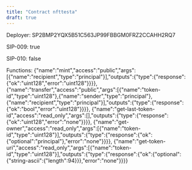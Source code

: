 ```yaml
---
title: "Contract nfttesta"
draft: true
---
```

Deployer: SP2BMP2YQX5B51C563JP99FBBGM0FRZ2CCAHH2RQ7

SIP-009: true

SIP-010: false

Functions:
{"name":"mint","access":"public","args":[{"name":"recipient","type":"principal"}],"outputs":{"type":{"response":{"ok":"uint128","error":"uint128"}}}}, {"name":"transfer","access":"public","args":[{"name":"token-id","type":"uint128"},{"name":"sender","type":"principal"},{"name":"recipient","type":"principal"}],"outputs":{"type":{"response":{"ok":"bool","error":"uint128"}}}}, {"name":"get-last-token-id","access":"read_only","args":[],"outputs":{"type":{"response":{"ok":"uint128","error":"none"}}}}, {"name":"get-owner","access":"read_only","args":[{"name":"token-id","type":"uint128"}],"outputs":{"type":{"response":{"ok":{"optional":"principal"},"error":"none"}}}}, {"name":"get-token-uri","access":"read_only","args":[{"name":"token-id","type":"uint128"}],"outputs":{"type":{"response":{"ok":{"optional":{"string-ascii":{"length":94}}},"error":"none"}}}}
